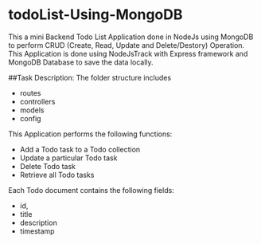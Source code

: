 # todoList-Using-MongoDB

This a mini Backend Todo List Application done in NodeJs using MongoDB to perform CRUD (Create, Read, Update and Delete/Destory) Operation.
This Application is done using NodeJsTrack with Express framework and MongoDB Database to save the data locally.

##Task Description: 
The folder structure includes 
- routes
- controllers
- models
- config

This Application performs the following functions:
- Add a Todo task to a Todo collection
- Update a particular Todo task
- Delete Todo task
- Retrieve all Todo tasks 

Each Todo document contains the following fields:
- id,
- title
- description
- timestamp

